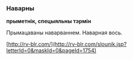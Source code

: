 ### Наварны
**прыметнік, спецыяльны тэрмін**

Прымацаваны наварваннем. Наварная вось.

<a rel="author">[http://rv-blr.com/](http://rv-blr.com/slounik.jsp?letterId=0&maskId=0&pageId=1754)</a>
